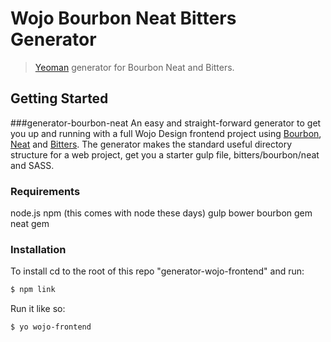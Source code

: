 # Wojo Bourbon Neat Bitters Generator

> [Yeoman](http://yeoman.io) generator for Bourbon Neat and Bitters.


## Getting Started


###generator-bourbon-neat
An easy and straight-forward generator to get you up and running with a full Wojo Design frontend project using [Bourbon](http://bourbon.io/), [Neat](http://neat.bourbon.io/) and [Bitters](http://http://bitters.bourbon.io/). The generator makes the standard useful directory structure for a web project, get you a starter gulp file, bitters/bourbon/neat and SASS.

### Requirements
node.js
npm (this comes with node these days)
gulp
bower
bourbon gem
neat gem

### Installation


To install cd to the root of this repo "generator-wojo-frontend" and run:

```bash
$ npm link
```

Run it like so:

```bash
$ yo wojo-frontend
```

